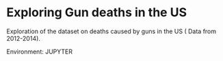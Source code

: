 # Exploring Gun deaths in the US
Exploration of the dataset on deaths caused by guns in the US ( Data from 2012-2014).

Environment: JUPYTER
